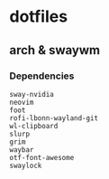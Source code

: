# dotfiles
## arch & swaywm

### Dependencies
```
sway-nvidia
neovim
foot
rofi-lbonn-wayland-git
wl-clipboard
slurp
grim
waybar
otf-font-awesome
swaylock
```
